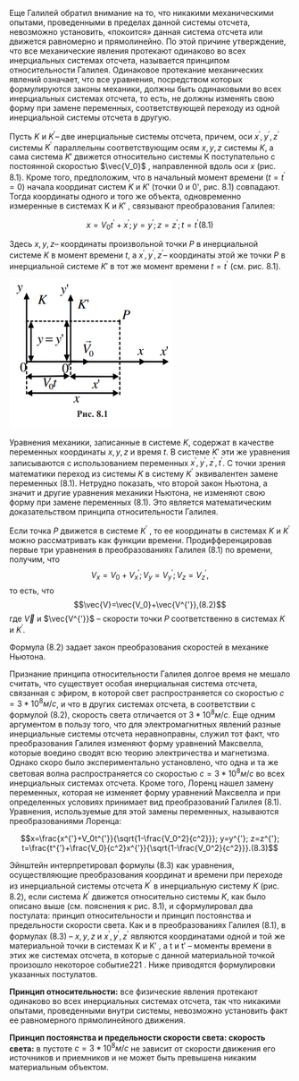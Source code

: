 Еще Галилей обратил внимание на то, что никакими механическими опытами, проведенными в пределах данной системы отсчета, невозможно установить, «покоится» данная система отсчета или движется равномерно и прямолинейно. По этой причине утверждение, что все механические явления протекают одинаково во всех инерциальных системах отсчета, называется принципом относительности Галилея. Одинаковое протекание механических явлений означает, что все уравнения, посредством которых формулируются законы механики, должны быть одинаковыми во всех инерциальных системах отсчета, то есть, не должны изменять свою форму при замене переменных, соответствующей переходу из одной инерциальной системы отсчета в другую.


Пусть $K$ и $K^′$– две инерциальные системы отсчета, причем, оси $x^′ , y^′ , z^′$ системы $K^′$ параллельны соответствующим осям $x,y,z$ системы $K$, а сама система $K′$ движется относительно системы K поступательно с постоянной скоростью $\vec{V_0}$ , направленной вдоль оси $x$ (рис. 8.1). Кроме того, предположим, что в начальный момент времени ($t=t^{'}=0$) начала координат систем $K$ и $K′$ (точки 0 и 0ʹ, рис. 8.1) совпадают. Тогда координаты одного и того же объекта, одновременно измеренные в системах K и $K′$ , связывают преобразования Галилея:


$$x=V_0t^{'}+x^{'}; y=y^{'}; z=z^{'}; t=t^{'} (8.1)$$

Здесь $x,y,z$– координаты произвольной точки $P$ в инерциальной системе $K$ в момент времени $t$, а $x^{'}, y^{'}, z^{'}$– координаты этой же точки $P$ в инерциальной системе $K′$ в тот же момент времени $t=t^{'}$  (см. рис. 8.1). 


![](./img/Pasted%20image%2020240416221517.png)


Уравнения механики, записанные в системе $K$, содержат в качестве переменных координаты $x,y,z$ и время $t$. В системе $K′$ эти же уравнения записываются с использованием переменных $x^{'}, y^{'}, z^{'}, t^{'}$. С точки зрения математики переход из системы $K$ в систему $K^{'}$ эквивалентен замене переменных (8.1). Нетрудно показать, что второй закон Ньютона, а значит и другие уравнения механики Ньютона, не изменяют свою форму при замене переменных (8.1). Это является математическим доказательством принципа относительности Галилея.


Если точка $Р$ движется в системе $K^{'}$ , то ее координаты в системах $K$ и $K^{'}$ можно рассматривать как функции времени. Продифференцировав первые три уравнения в преобразованиях Галилея (8.1) по времени, получим, что
$$V_x=V_0+V_x^{'}; V_y=V_y^{'}; V_z=V_z^{'},$$то есть, что
$$\vec{V}=\vec{V_0}+\vec{V^{'}},(8.2)$$где $\vec{V}$ и $\vec{V^{'}}$ – скорости точки $Р$ соответственно в системах $K$ и $K^{'}$. 


Формула (8.2) задает закон преобразования скоростей в механике Ньютона. 


Признание принципа относительности Галилея долгое время не мешало считать, что существует особая инерциальная система отсчета, связанная с эфиром, в которой свет распространяется со скоростью $c=3*10^8 м/с$, и что в других системах отсчета, в соответствии с формулой (8.2), скорость света отличается от $3*10^8 м/с$. Еще одним аргументом в пользу того, что для электромагнитных явлений разные инерциальные системы отсчета неравноправны, служил тот факт, что преобразования Галилея изменяют форму уравнений Максвелла, которые воедино сводят всю теорию электричества и магнетизма. Однако скоро было экспериментально установлено, что одна и та же световая волна распространяется со скоростью $c=3*10^8 м/с$ во всех инерциальных системах отсчета. Кроме того, Лоренц нашел замену переменных, которая не изменяет форму уравнений Максвелла и при определенных условиях принимает вид преобразований Галилея (8.1). Уравнения, используемые для этой замены переменных, называются преобразованиями Лоренца:


$$x=\frac{x^{'}+V_0t^{'}}{\sqrt{1-\frac{V_0^2}{c^2}}}; y=y^{'}; z=z^{'}; t=\frac{t^{'}+\frac{V_0}{c^2}x^{'}}{\sqrt{1-\frac{V_0^2}{c^2}}}.(8.3)$$


Эйнштейн интерпретировал формулы (8.3) как уравнения, осуществляющие преобразования координат и времени при переходе из инерциальной системы отсчета $K^{'}$ в инерциальную систему $K$ (рис. 8.2), если система $K^{'}$ движется относительно системы $K$, как было описано выше (см. пояснения к рис. 8.1), и сформулировал два постулата: принцип относительности и принцип постоянства и предельности скорости света. Как и в преобразованиях Галилея (8.1), в формулах (8.3) – $x,y,z$ и $x^{'},y^{'},z^{'}$ являются координатами одной и той же материальной точки в системах K и K′ , а t и t′ – моменты времени в этих же системах отсчета, в которые с данной материальной точкой произошло некоторое событие221 . Ниже приводятся формулировки указанных постулатов.


**Принцип относительности:** все физические явления протекают одинаково во всех инерциальных системах отсчета, так что никакими опытами, проведенными внутри системы, невозможно установить факт ее равномерного прямолинейного движения. 


**Принцип постоянства и предельности скорости света: скорость света:** в пустоте $c=3*10^8 м/с$ не зависит от скорости движения его источников и приемников и не может быть превышена никаким материальным объектом.